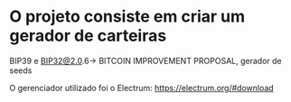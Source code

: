 <h1>O projeto consiste em criar um gerador de carteiras</h1>

BIP39 e BIP32@2.0.6-> BITCOIN IMPROVEMENT PROPOSAL, gerador de seeds

O gerenciador utilizado foi o Electrum: https://electrum.org/#download
